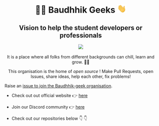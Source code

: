 <h1 align="center"> 👨‍🎓 Baudhhik Geeks <img src="https://raw.githubusercontent.com/ABSphreak/ABSphreak/master/gifs/Hi.gif" width="30px"></h1>

<h2 align="center">Vision to help the student developers or professionals </h2>
<p align="center">
    <img src="https://camo.githubusercontent.com/0c60db12f2001e9118c8c4f6cc5951052566dc444a7912f221d3b4aa74b681d6/68747470733a2f2f63646e2e646973636f72646170702e636f6d2f6174746163686d656e74732f3838353036323636383835383330363539302f3838383238333631363034363632303730322f57656c636f6d655f746f5f426175646468696b2d4765656b732e676966" height="200" />
</p>

<div align=center>
    
<p> It is a place where all folks from different backgrounds can chill, learn and grow. 👨‍🎓 </p>

<p> This organisation is the home of <i> open source </i> ! Make Pull Requests, open Issues, share ideas, help each other, fix problems! </p>

</div>

Raise an [issue to join the Baudhhik-geek organisation](https://github.com/Bauddhik-Geeks/Welcome-to-Bauddhik-Geeks/issues/new?assignees=&labels=invite+me+to+organization&template=invite.yml&title=invite+me+to+organization).

- Check out out official website 👉 [here](https://bauddhikgeeks.tech/) 

- Join our Discord community 👉 [here](http://join.bauddhikgeeks.tech)   
- Check out our repositories below 👇 👇
 
